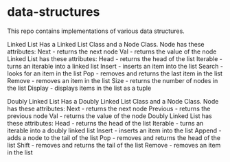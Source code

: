 # data-structures

This repo contains implementations of various data structures.

Linked List
    Has a Linked List Class and a Node Class.
    Node has these attributes:
        Next - returns the next node
        Val - returns the value of the node
    Linked List has these attributes:
        Head - returns the head of the list
        Iterable - turns an iterable into a linked list
        Insert - inserts an item into the list
        Search - looks for an item in the list
        Pop - removes and returns the last item in the list
        Remove - removes an item in the list
        Size - returns the number of nodes in the list
        Display - displays items in the list as a tuple

Doubly Linked List
    Has a Doubly Linked List Class and a Node Class.
    Node has these attributes:
        Next - returns the next node
        Previous - returns the previous node
        Val - returns the value of the node
    Doubly Linked List has these attributes:
        Head - returns the head of the list
        Iterable - turns an iterable into a doubly linked list
        Insert - inserts an item into the list
        Append - adds a node to the tail of the list
        Pop - removes and returns the head of the list
        Shift - removes and returns the tail of the list
        Remove - removes an item in the list
